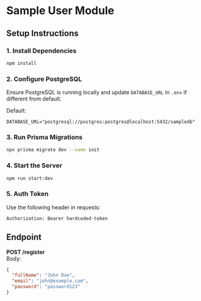 
# Sample User Module

## Setup Instructions

### 1. Install Dependencies

```bash
npm install
```

### 2. Configure PostgreSQL

Ensure PostgreSQL is running locally and update `DATABASE_URL` in `.env` if different from default.

Default:
```
DATABASE_URL="postgresql://postgres:postgres@localhost:5432/sampledb"
```

### 3. Run Prisma Migrations

```bash
npx prisma migrate dev --name init
```

### 4. Start the Server

```bash
npm run start:dev
```

### 5. Auth Token

Use the following header in requests:
```
Authorization: Bearer hardcoded-token
```

## Endpoint

**POST /register**  
Body:
```json
{
  "fullName": "John Doe",
  "email": "john@example.com",
  "password": "password123"
}
```
